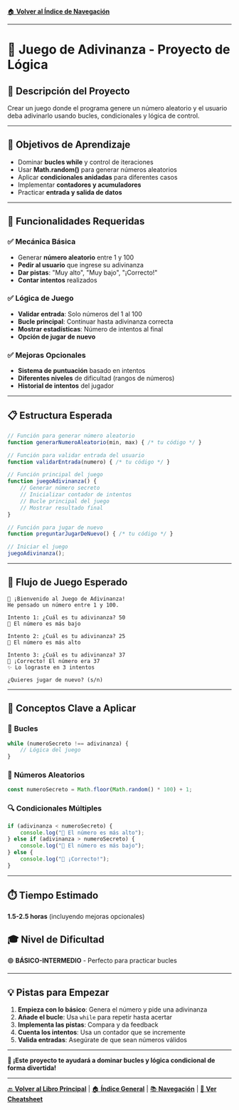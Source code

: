 [🏠 **Volver al Índice de Navegación**](../../../NAVEGACION-DOCUMENTOS.md)

---

# 🎯 Juego de Adivinanza - Proyecto de Lógica

## 📝 **Descripción del Proyecto**
Crear un juego donde el programa genere un número aleatorio y el usuario deba adivinarlo usando bucles, condicionales y lógica de control.

---

## 🎯 **Objetivos de Aprendizaje**
- Dominar **bucles while** y control de iteraciones
- Usar **Math.random()** para generar números aleatorios
- Aplicar **condicionales anidadas** para diferentes casos
- Implementar **contadores y acumuladores**
- Practicar **entrada y salida de datos**

---

## 🔧 **Funcionalidades Requeridas**

### ✅ **Mecánica Básica**
- Generar **número aleatorio** entre 1 y 100
- **Pedir al usuario** que ingrese su adivinanza
- **Dar pistas**: "Muy alto", "Muy bajo", "¡Correcto!"
- **Contar intentos** realizados

### ✅ **Lógica de Juego**
- **Validar entrada**: Solo números del 1 al 100
- **Bucle principal**: Continuar hasta adivinanza correcta
- **Mostrar estadísticas**: Número de intentos al final
- **Opción de jugar de nuevo**

### ✅ **Mejoras Opcionales**
- **Sistema de puntuación** basado en intentos
- **Diferentes niveles** de dificultad (rangos de números)
- **Historial de intentos** del jugador

---

## 📋 **Estructura Esperada**

```javascript
// Función para generar número aleatorio
function generarNumeroAleatorio(min, max) { /* tu código */ }

// Función para validar entrada del usuario
function validarEntrada(numero) { /* tu código */ }

// Función principal del juego
function juegoAdivinanza() {
    // Generar número secreto
    // Inicializar contador de intentos
    // Bucle principal del juego
    // Mostrar resultado final
}

// Función para jugar de nuevo
function preguntarJugarDeNuevo() { /* tu código */ }

// Iniciar el juego
juegoAdivinanza();
```

---

## 🧪 **Flujo de Juego Esperado**

```
🎯 ¡Bienvenido al Juego de Adivinanza!
He pensado un número entre 1 y 100.

Intento 1: ¿Cuál es tu adivinanza? 50
🔽 El número es más bajo

Intento 2: ¿Cuál es tu adivinanza? 25  
🔼 El número es más alto

Intento 3: ¿Cuál es tu adivinanza? 37
🎉 ¡Correcto! El número era 37
✨ Lo lograste en 3 intentos

¿Quieres jugar de nuevo? (s/n)
```

---

## 🧠 **Conceptos Clave a Aplicar**

### 🔄 **Bucles**
```javascript
while (numeroSecreto !== adivinanza) {
    // Lógica del juego
}
```

### 🎲 **Números Aleatorios**
```javascript
const numeroSecreto = Math.floor(Math.random() * 100) + 1;
```

### 🔍 **Condicionales Múltiples**
```javascript
if (adivinanza < numeroSecreto) {
    console.log("🔼 El número es más alto");
} else if (adivinanza > numeroSecreto) {
    console.log("🔽 El número es más bajo");
} else {
    console.log("🎉 ¡Correcto!");
}
```

---

## ⏱️ **Tiempo Estimado**
**1.5-2.5 horas** (incluyendo mejoras opcionales)

## 🎓 **Nivel de Dificultad**
🟢 **BÁSICO-INTERMEDIO** - Perfecto para practicar bucles

---

## 💡 **Pistas para Empezar**

1. **Empieza con lo básico**: Genera el número y pide una adivinanza
2. **Añade el bucle**: Usa `while` para repetir hasta acertar  
3. **Implementa las pistas**: Compara y da feedback
4. **Cuenta los intentos**: Usa un contador que se incremente
5. **Valida entradas**: Asegúrate de que sean números válidos

---

**🚀 ¡Este proyecto te ayudará a dominar bucles y lógica condicional de forma divertida!**

---

[🔙 **Volver al Libro Principal**](../LOGICA-PROGRAMACION-LIBRO.md) | [🏠 **Índice General**](../../../README.md) | [📚 **Navegación**](../../../NAVEGACION-DOCUMENTOS.md) | [📝 **Ver Cheatsheet**](../CHEATSHEET-VISUAL.md)
